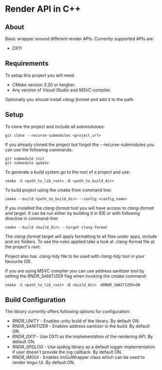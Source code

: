 # Render API in C++ #

## About ##

Basic wrapper around different render APIs. Currently supported APIs are:

* DX11

## Requirements ##

To setup this project you will need:

* _CMake_ version 3.20 or heigher.
* Any version of _Visual Studio_ and _MSVC_ compiler.

Optionally you should install _clang-format_ and add it to the path.

## Setup ##

To clone the project and include all submodulues:

	git clone --recurse-submodules <project_url>

If you already cloned the project but forgot the --recurse-submodules you can use the following commands:

	git submodule init
	git submodule update

To generate a build system go to the root of a project and use:

	cmake -S <path_to_lib_root> -B <path_to_build_dir>

To build project using the cmake from command line:

	cmake --build <path_to_build_dir> --config <config_name>

If you installed the _clang-format_ tool you will have access to _clang-format_ and target. It can be run either by building it in IDE or with following directive in command-line:

	cmake --build <build_dir> --target clang-format

The _clang-format_ target will apply formatting to all files under apps, include and src folders. To see the rules applied take a look at .clang-format file at the project's root.

Project also has .clang-tidy file to be used with _clang-tidy_ tool in your favourite IDE. 

If you are using MSVC compiler you can use address sanitizer tool by setting the RNDR_SANITIZER flag when invoking the cmake command:

	cmake -S <path_to_lib_root> -B <build_dir> -DRNDR_SANITIZER=ON

## Build Configuration ##

The library currently offers following options for configuration:

 * _RNDR_UNITY_ - Enables unity build of the library. By default ON.
 * _RNDR_SANITIZER_ - Enables address sanitizer in the build. By default ON.
 * _RNDR_DX11_ - Use DX11 as the implementation of the rendering API. By default ON.
 * _RNDR_SPDLOG_ - Use spdlog library as a default logger implementation if user doesn't provide the log callback. By default ON.
 * _RNDR_IMGUI_ - Enables ImGuiWrapper class which can be used to render imgui UI. By default ON.
